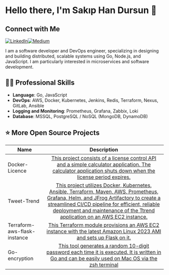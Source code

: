 # Hello there, I'm Sakıp Han Dursun 👋

## Connect with Me
 [![LinkedIn](https://img.shields.io/badge/LinkedIn-0077B5?style=for-the-badge&logo=linkedin&logoColor=white)](https://www.linkedin.com/in/sakiphandursun/)[![Medium](https://img.shields.io/badge/Medium-000000?style=for-the-badge&logo=medium&logoColor=white)](https://medium.com/@dursunsakiphan)


I am a software developer and DevOps engineer, specializing in designing and building distributed, scalable systems using Go, Node.js, and JavaScript. I am particularly interested in microservices and software development.

## 👨‍💻 Professional Skills
- **Language**: Go, JavaScript
- **DevOps**: AWS, Docker, Kubernetes, Jenkins, Redis, Terraform, Nexus, GitLab, Ansible
- **Logging and Monitoring**: Prometheus, Grafana, Zabbix, Loki
- **Database**: MSSQL, PostgreSQL / NoSQL (MongoDB, DynamoDB)

## ⭐️ More Open Source Projects

|  Name                  |                                                    Description                                                                       |
| ----------------------- | :---------------------------------------------------------------------------------------------------------------------------------------: |
|Docker-Licence            |[This project consists of a license control API and a simple calculator application. The calculator application shuts down when the license period expires.](https://github.com/sakiphan/Docker-Licence)
|Tweet-Trend             |[This project utilizes Docker, Kubernetes, Ansible, Terraform, Maven, AWS, Prometheus, Grafana, Helm, and JFrog Artifactory to create a streamlined CI/CD pipeline for efficient, reliable deployment and maintenance of the Ttrend application on an AWS EC2 instance.](https://github.com/sakiphan/tweet-trend)
|Terraform-aws-flask-instance              |[This Terraform module provisions an AWS EC2 instance with the latest Amazon Linux 2023 AMI and sets up Flask on it.](https://github.com/sakiphan/terraform-aws-flask-instance)
|Go-encryption             |[This tool generates a random 10-digit password each time it is executed. It is written in Go and can be easily used on Mac OS via the zsh terminal](https://github.com/sakiphan/go-encryption)

